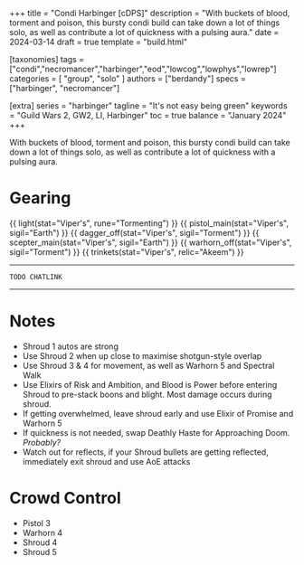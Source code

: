 +++
title = "Condi Harbinger [cDPS]"
description = "With buckets of blood, torment and poison, this bursty condi build can take down a lot of things solo, as well as contribute a lot of quickness with a pulsing aura."
date = 2024-03-14
draft = true
template = "build.html"

[taxonomies]
tags = ["condi","necromancer","harbinger","eod","lowcog","lowphys","lowrep"]
categories = [ "group", "solo" ]
authors = ["berdandy"]
specs = ["harbinger", "necromancer"]

[extra]
series = "harbinger"
tagline = "It's not easy being green"
keywords = "Guild Wars 2, GW2, LI, Harbinger"
toc = true
balance = "January 2024"
+++

With buckets of blood, torment and poison, this bursty condi build can take down a lot of things solo, as well as contribute a lot of quickness with a pulsing aura.

# Gearing

{{ light(stat="Viper's", rune="Tormenting") }}
{{ pistol_main(stat="Viper's", sigil="Earth") }}
{{ dagger_off(stat="Viper's", sigil="Torment") }}
{{ scepter_main(stat="Viper's", sigil="Earth") }}
{{ warhorn_off(stat="Viper's", sigil="Torment") }}
{{ trinkets(stat="Viper's", relic="Akeem") }}

---

`TODO CHATLINK`

---

<div data-armory-embed='skills' data-armory-ids='62667,62530,10544,10685,62655'></div><div data-armory-embed='specializations' data-armory-ids='50,39,64' data-armory-50-traits='875,861,889'  data-armory-39-traits='2013,816,1696'  data-armory-64-traits='2185,2192,2194' ></div>

# Notes

- Shroud 1 autos are strong
- Use Shroud 2 when up close to maximise shotgun-style overlap
- Use Shroud 3 & 4 for movement, as well as Warhorn 5 and Spectral Walk
- Use Elixirs of Risk and Ambition, and Blood is Power before entering Shroud to pre-stack boons and blight. Most damage occurs during shroud.
- If getting overwhelmed, leave shroud early and use Elixir of Promise and Warhorn 5
- If quickness is not needed, swap Deathly Haste for Approaching Doom. *Probably?*
- Watch out for reflects, if your Shroud bullets are getting reflected, immediately exit shroud and use AoE attacks

# Crowd Control

- Pistol 3
- Warhorn 4
- Shroud 4
- Shroud 5
